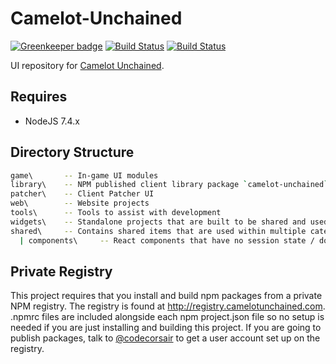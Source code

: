 # Camelot-Unchained

[![Greenkeeper badge](https://badges.greenkeeper.io/CUModSquad/Camelot-Unchained.svg)](https://greenkeeper.io/)
[![Build Status](https://travis-ci.org/CUModSquad/Camelot-Unchained.svg?branch=master)](https://travis-ci.org/CUModSquad/Camelot-Unchained)
[![Build Status](https://travis-ci.org/csegames/Camelot-Unchained.svg?branch=master)](https://travis-ci.org/csegames/Camelot-Unchained)

UI repository for [Camelot Unchained](http://camelotunchained.com/v3/).

## Requires

* NodeJS 7.4.x

## Directory Structure

```sh
game\       -- In-game UI modules
library\    -- NPM published client library package `camelot-unchained` on npm
patcher\    -- Client Patcher UI
web\        -- Website projects
tools\      -- Tools to assist with development
widgets\    -- Standalone projects that are built to be shared and used within multiple other projects or externally. These widgets are published to the CU Private Registry.
shared\     -- Contains shared items that are used within multiple categories (ie. web & patcher & in-game)
  | components\     -- React components that have no session state / do not use redux, can contain sub-components

```

## Private Registry

This project requires that you install and build npm packages from a private NPM registry. The registry is found at http://registry.camelotunchained.com. .npmrc files are included alongside each npm project.json file so no setup is needed if you are just installing and building this project. If you are going to publish packages, talk to [@codecorsair](https://github.com/codecorsair) to get a user account set up on the registry.

